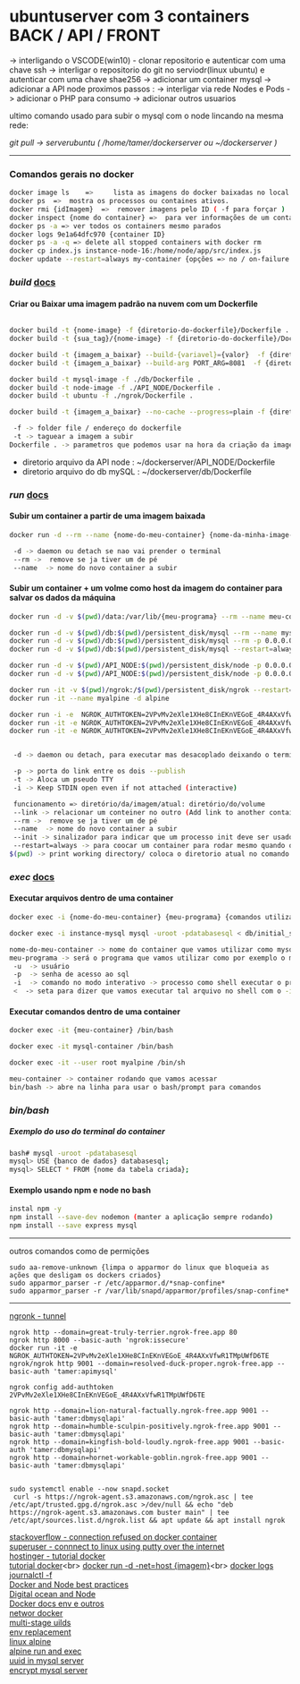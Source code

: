 # ubuntuserver com 3 containers BACK / API / FRONT

-> interligando o VSCODE(win10) - clonar repositorio e autenticar com uma chave ssh
-> interligar o repositorio do git no serviodr(linux ubuntu) e autenticar com uma chave shae256
-> adicionar um container mysql
-> adicionar a API node
proximos passos :
-> interligar via rede Nodes e Pods
-> adicionar o PHP para consumo
-> adicionar outros usuarios

ultimo comando usado para subir o mysql com o node lincando na mesma rede:

*git pull -> serverubuntu ( /home/tamer/dockerserver ou ~/dockerserver )*

_____________

### Comandos gerais no docker

```bash
docker image ls    =>     lista as imagens do docker baixadas no local disponíveis para uso
docker ps  =>  mostra os processos ou containes ativos.
docker rmi {idImagem}  =>  remover imagens pelo ID ( -f para forçar )  
docker inspect {nome do container} =>  para ver informações de um container 
docker ps -a => ver todos os containers mesmo parados
docker logs 9e1a64dfc970 {container ID}
docker ps -a -q => delete all stopped containers with docker rm 
docker cp index.js instance-node-16:/home/node/app/src/index.js
docker update --restart=always my-container {opções => no / on-failure / unless-stopped / always}

```

### ***build*** [docs](https://docs.docker.com/engine/reference/commandline/build/)

#### Criar ou Baixar uma imagem padrão na nuvem com um Dockerfile

```bash

docker build -t {nome-image} -f {diretorio-do-dockerfile}/Dockerfile .
docker build -t {sua_tag}/{nome-image} -f {diretorio-do-dockerfile}/Dockerfile .

docker build -t {imagem_a_baixar} --build-{variavel}={valor}  -f {diretorio-do-dockerfile}/Dockerfile .
docker build -t {imagem_a_baixar} --build-arg PORT_ARG=8081  -f {diretorio-do-dockerfile}/Dockerfile .

docker build -t mysql-image -f ./db/Dockerfile .
docker build -t node-image -f ./API_NODE/Dockerfile .
docker build -t ubuntu -f ./ngrok/Dockerfile .

docker build -t {imagem_a_baixar} --no-cache --progress=plain -f {diretorio-do-dockerfile}/Dockerfile .

 -f -> folder file / endereço do dockerfile
 -t -> taguear a imagem a subir
Dockerfile . -> parametros que podemos usar na hora da criação da imagem

```

* diretorio arquivo da API node : ~/dockerserver/API_NODE/Dockerfile
* diretorio arquivo do db mySQL : ~/dockerserver/db/Dockerfile

### ***run*** [docs](https://docs.docker.com/engine/reference/commandline/run/)

#### Subir um container a partir de uma imagem baixada

```bash
docker run -d --rm --name {nome-do-meu-container} {nome-da-minha-image-salva}

 -d -> daemon ou detach se nao vai prender o terminal
 --rm ->  remove se ja tiver um de pé
 --name  -> nome do novo container a subir
```

#### Subir um container + um volme como host da imagem do container para salvar os dados da máquina

```bash
docker run -d -v $(pwd)/data:/var/lib/{meu-programa} --rm --name meu-container-instancia minha-imagem-baixada 

docker run -d -v $(pwd)/db:$(pwd)/persistent_disk/mysql --rm --name mysql-container-instancia mysql-image 
docker run -d -v $(pwd)/db:$(pwd)/persistent_disk/mysql --rm -p 0.0.0.0:3306:3306 --name mysql-exposed mysql-image 
docker run -d -v $(pwd)/db:$(pwd)/persistent_disk/mysql --restart=always -p 0.0.0.0:3306:3306 --name mysql-exposed mysql-image 

docker run -d -v $(pwd)/API_NODE:$(pwd)/persistent_disk/node -p 0.0.0.0:9001:9001 --link instance-mysql --rm --name instance-node-alpine node-image
docker run -d -v $(pwd)/API_NODE:$(pwd)/persistent_disk/node -p 0.0.0.0:4040:4040 --link mysql-prd --restart=always --name instance-node node-16/node-image

docker run -it -v $(pwd)/ngrok:/$(pwd)/persistent_disk/ngrok --restart=always --name instancia-linux ubuntu 
docker run -it --name myalpine -d alpine

docker run -i -e  NGROK_AUTHTOKEN=2VPvMv2eXle1XHe8CInEKnVEGoE_4R4AXxVfwR1TMpUWfD6TE ngrok/ngrok http 0.0.0.0:9001:9001 --domain=resolved-duck-proper.ngrok-free.app --basic-auth 'tamer:mysqldbapi'
docker run -it -e NGROK_AUTHTOKEN=2VPvMv2eXle1XHe8CInEKnVEGoE_4R4AXxVfwR1TMpUWfD6TE ngrok/ngrok http 0.0.0.0:4040 --domain=lion-natural-factually.ngrok-free.app
docker run -it -e NGROK_AUTHTOKEN=2VPvMv2eXle1XHe8CInEKnVEGoE_4R4AXxVfwR1TMpUWfD6TE ngrok/ngrok tunnel --label edge=edghts_2VUyMkTZa8D0cM6Bivdb4HiUZzA http://localhost:80


 -d -> daemon ou detach, para executar mas desacoplado deixando o terminal livre

 -p -> porta do link entre os dois --publish
 -t -> Aloca um pseudo TTY 
 -i -> Keep STDIN open even if not attached (interactive)

 funcionamento => diretório/da/imagem/atual: diretório/do/volume
 --link -> relacionar um conteiner no outro (Add link to another container)
 --rm ->  remove se ja tiver um de pé
 --name  -> nome do novo container a subir
 --init -> sinalizador para indicar que um processo init deve ser usado como o PID 1 no contêiner.
 --restart=always -> para coocar um container para rodar mesmo quando quebrar
$(pwd) -> print working directory/ coloca o diretorio atual no comando como uma variavel


```

### ***exec*** [docs](https://docs.docker.com/engine/reference/commandline/exec/)

#### Executar arquivos dentro de uma container

```bash
docker exec -i {nome-do-meu-container} {meu-programa} {comandos utilizados}

docker exec -i instance-mysql mysql -uroot -pdatabasesql < db/initial_script_database.sql

nome-do-meu-container -> nome do container que vamos utilizar como mysql-container
meu-programa -> será o programa que vamos utilizar como por exemplo o mysql
 -u  -> usuário
 -p  -> senha de acesso ao sql
 -i  -> comando no modo interativo -> processo como shell executar o processo até que tudo do como script.sql seja executado
 <  -> seta para dizer que vamos executar tal arquivo no shell com o -i
```

#### Executar comandos dentro de uma container

```bash
docker exec -it {meu-container} /bin/bash

docker exec -it mysql-container /bin/bash

docker exec -it --user root myalpine /bin/sh

meu-container -> container rodando que vamos acessar
bin/bash -> abre na linha para usar o bash/prompt para comandos
```

### ***bin/bash***

##### Exemplo do uso do terminal do container

```bash
bash# mysql -uroot -pdatabasesql
mysql> USE {banco de dados} databasesql;
mysql> SELECT * FROM {nome da tabela criada};
```

#### Exemplo usando npm e node no bash

```bash
instal npm -y
npm install --save-dev nodemon (manter a aplicação sempre rodando)
npm install --save express mysql
```
___________________________
outros comandos como de permições

```
sudo aa-remove-unknown {limpa o apparmor do linux que bloqueia as ações que desligam os dockers criados}
sudo apparmor_parser -r /etc/apparmor.d/*snap-confine*
sudo apparmor_parser -r /var/lib/snapd/apparmor/profiles/snap-confine*
```
____________________________
[ngronk - tunnel](https://www.tecmint.com/test-local-websites-on-internet-using-ngrok/)
```
ngrok http --domain=great-truly-terrier.ngrok-free.app 80
ngrok http 8000 --basic-auth 'ngrok:issecure'
docker run -it -e NGROK_AUTHTOKEN=2VPvMv2eXle1XHe8CInEKnVEGoE_4R4AXxVfwR1TMpUWfD6TE ngrok/ngrok http 9001 --domain=resolved-duck-proper.ngrok-free.app --basic-auth 'tamer:apimysql'

ngrok config add-authtoken 2VPvMv2eXle1XHe8CInEKnVEGoE_4R4AXxVfwR1TMpUWfD6TE

ngrok http --domain=lion-natural-factually.ngrok-free.app 9001 --basic-auth 'tamer:dbmysqlapi'
ngrok http --domain=humble-sculpin-positively.ngrok-free.app 9001 --basic-auth 'tamer:dbmysqlapi'
ngrok http --domain=kingfish-bold-loudly.ngrok-free.app 9001 --basic-auth 'tamer:dbmysqlapi'
ngrok http --domain=hornet-workable-goblin.ngrok-free.app 9001 --basic-auth 'tamer:dbmysqlapi'


sudo systemctl enable --now snapd.socket
 curl -s https://ngrok-agent.s3.amazonaws.com/ngrok.asc | tee /etc/apt/trusted.gpg.d/ngrok.asc >/dev/null && echo "deb https://ngrok-agent.s3.amazonaws.com buster main" | tee /etc/apt/sources.list.d/ngrok.list && apt update && apt install ngrok

```
[stackoverflow - connection refused on docker container](https://stackoverflow.com/questions/36813690/connection-refused-on-docker-container) <br>
[superuser - connnect to linux using putty over the internet](https://superuser.com/questions/830568/connnect-to-linux-from-windows-using-putty-over-the-internet)<br>
[hostinger - tutorial docker](https://www.hostinger.com.br/tutoriais/install-docker-ubuntu)<br>
[tutorial docker](https://codenotary.com/blog/extremely-useful-docker-commands#:~:text=docker%20stop%20mycontainer%20stops%20one,q%20stops%20all%20running%20containers.)<br>
[docker run -d -net=host {imagem}](https://linuxhint.com/what-does-net-host-option-in-docker-compose-really-do/#:~:text=The%20%E2%80%9C%E2%80%93net%3Dhost%E2%80%9D%20option%20is%20utilized%20to%20execute,option%20%E2%80%9D%20command.)<br>
[docker logs](https://sematext.com/blog/docker-logs-location/)<br>
[journalctl -f](https://www.digitalocean.com/community/tutorials/how-to-use-journalctl-to-view-and-manipulate-systemd-logs-pt)<br>
[Docker and Node best practices](https://github.com/nodejs/docker-node/blob/main/docs/BestPractices.md)<br>
[Digital ocean and Node](https://www.digitalocean.com/community/tutorials/how-to-build-a-node-js-application-with-docker)<br>
[Docker docs env e outros](https://docs.docker.com/engine/reference/builder/#cmd)<br>
[networ docker](https://docs.docker.com/network/)<br>
[multi-stage uilds](https://docs.docker.com/build/building/multi-stage/)<br>
[env replacement](https://docs.docker.com/engine/reference/builder/#environment-replacement)<br>
[linux alpine](https://github.com/alpinelinux/docker-alpine)<br>
[alpine run and exec](https://linux.how2shout.com/how-to-create-alpine-container-in-docker/)<br>
[uuid in mysql server](https://www.mysqltutorial.org/mysql-uuid/)<br>
[encrypt mysql server](https://www.w3resource.com/mysql/encryption-and-compression-functions/encrypt().php#:~:text=MySQL%20ENCRYPT()%20encrypts%20a,systems%2C%20it%20will%20return%20NULL.)
